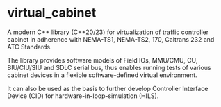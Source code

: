 # virtual_cabinet
A modern C++ library (C++20/23) for virtualization of traffic controller cabinet in adherence with NEMA-TS1, NEMA-TS2, 170, Caltrans 232 and ATC Standards. 

The library provides software models of Field IOs, MMU/CMU, CU, BIU/CIU/SIU and SDLC serial bus, thus enables running tests of various cabinet devices in a flexible software-defined virtual environment. 

It can also be used as the basis to further develop Controller Interface Device (CID) for hardware-in-loop-simulation (HILS).
